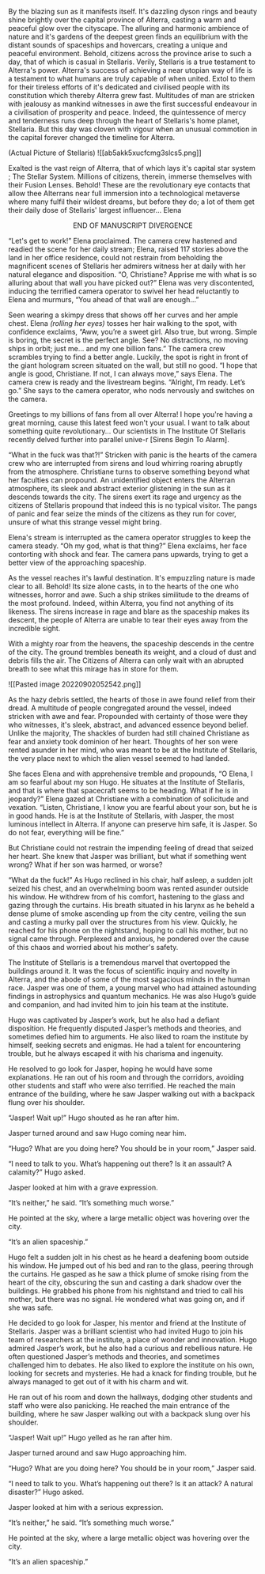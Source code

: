 By the blazing sun as it manifests itself. It's dazzling dyson rings and beauty shine brightly over the capital province of Alterra, casting a warm and peaceful glow over the cityscape. The alluring and harmonic ambience of nature and it's gardens of the deepest green finds an equilibrium with the distant sounds of spaceships and hovercars, creating a unique and peaceful environment. Behold, citizens across the province arise to such a day, that of which is casual in Stellaris. Verily, Stellaris is a true testament to Alterra's power. Alterra's success of achieving a near utopian way of life is a testament to what humans are truly capable of when united. Extol to them for their tireless efforts of it's dedicated and civilised people with its constitution which thereby Alterra grew fast. Multitudes of man are stricken with jealousy as mankind witnesses in awe the first successful endeavour in a civilisation of prosperity and peace. Indeed, the quintessence of mercy and tenderness runs deep through the heart of Stellaris's home planet, Stellaria. But this day was cloven with vigour when an unusual commotion in the capital forever changed the timeline for Alterra. 

(Actual Picture of Stellaris)
  ![[ab5akk5xucfcmg3slcs5.png]]

Exalted is the vast reign of Alterra, that of which lays it's capital star system ; The Stellar System. Millions of citizens, therein, immerse themselves with their Fusion Lenses. Behold! These are the revolutionary eye contacts that allow thee Alterrans near full immersion into a technological metaverse where many fulfil their wildest dreams, but before they do; a lot of them get their daily dose of Stellaris' largest influencer… Elena

<center> END OF MANUSCRIPT DIVERGENCE </center> 


“Let's get to work!” Elena proclaimed. The camera crew hastened and readied the scene for her daily stream; Elena, raised 117 stories above the land in her office residence, could not restrain from beholding the magnificent scenes of Stellaris her admirers witness her at daily with her natural elegance and disposition. “O, Christiane? Apprise me with what is so alluring about that wall you have picked out?” Elena was very discontented, inducing the terrified camera operator to swivel her head reluctantly to Elena and murmurs, “You ahead of that wall are enough…”


Seen wearing a skimpy dress that shows off her curves and her ample chest. Elena *(rolling her eyes)* tosses her hair walking to the spot, with confidence exclaims, “Aww, you’re a sweet girl. Also true, but wrong. Simple is boring, the secret is the perfect angle. See? No distractions, no moving ships in orbit; just me… and my one billion fans.” The camera crew scrambles trying to find a better angle. Luckily, the spot is right in front of the giant hologram screen situated on the wall, but still no good. “I hope that angle is good, Christiane. If not, I can always move,” says Elena. The camera crew is ready and the livestream begins. “Alright, I’m ready. Let’s go.” She says to the camera operator, who nods nervously and switches on the camera.

Greetings to my billions of fans from all over Alterra! I hope you're having a great morning, cause this latest feed won't your usual. I want to talk about something quite revolutionary… Our scientists in The Institute Of Stellaris recently delved further into parallel unive-r [Sirens Begin To Alarm].

“What in the fuck was that?!” Stricken with panic is the hearts of the camera crew who are interrupted from sirens and loud whirring roaring abruptly from the atmosphere. Christiane turns to observe something beyond what her faculties can propound. An unidentified object enters the Alterran atmosphere, its sleek and abstract exterior glistening in the sun as it descends towards the city. The sirens exert its rage and urgency as the citizens of Stellaris propound that indeed this is no typical visitor. The pangs of panic and fear seize the minds of the citizens as they run for cover, unsure of what this strange vessel might bring.

Elena's stream is interrupted as the camera operator struggles to keep the camera steady. “Oh my god, what is that thing?” Elena exclaims, her face contorting with shock and fear. The camera pans upwards, trying to get a better view of the approaching spaceship.

As the vessel reaches it's lawful destination. It's empuzzling nature is made clear to all. Behold! Its size alone casts, in to the hearts of the one who witnesses, horror and awe. Such a ship strikes similitude to the dreams of the most profound. Indeed, within Alterra, you find not anything of its likeness. The sirens increase in rage and blare as the spaceship makes its descent, the people of Alterra are unable to tear their eyes away from the incredible sight.

With a mighty roar from the heavens, the spaceship descends in the centre of the city. The ground trembles beneath its weight, and a cloud of dust and debris fills the air. The Citizens of Alterra can only wait with an abrupted breath to see what this mirage has in store for them.


![[Pasted image 20220902052542.png]]


As the hazy debris settled, the hearts of those in awe found relief from their dread. A multitude of people congregated around the vessel, indeed stricken with awe and fear. Propounded with certainty of those were they who witnesses, it's sleek, abstract, and advanced essence beyond belief. Unlike the majority, The shackles of burden had still chained Christiane as fear and anxiety took dominion of her heart. Thoughts of her son were rented asunder in her mind, who was meant to be at the Institute of Stellaris, the very place next to which the alien vessel seemed to had landed.

She faces Elena and with apprehensive tremble and propounds, “O Elena, I am so fearful about my son Hugo. He situates at the Institute of Stellaris, and that is where that spacecraft seems to be heading. What if he is in jeopardy?” Elena gazed at Christiane with a combination of solicitude and vexation. “Listen, Christiane, I know you are fearful about your son, but he is in good hands. He is at the Institute of Stellaris, with Jasper, the most luminous intellect in Alterra. If anyone can preserve him safe, it is Jasper. So do not fear, everything will be fine.”

But Christiane could not restrain the impending feeling of dread that seized her heart. She knew that Jasper was brilliant, but what if something went wrong? What if her son was harmed, or worse?


“What da the fuck!” As Hugo reclined in his chair, half asleep, a sudden jolt seized his chest, and an overwhelming boom was rented asunder outside his window. He withdrew from of his comfort, hastening to the glass and gazing through the curtains. His breath situated in his larynx as he beheld a dense plume of smoke ascending up from the city centre, veiling the sun and casting a murky pall over the structures from his view. Quickly, he reached for his phone on the nightstand, hoping to call his mother, but no signal came through. Perplexed and anxious, he pondered over the cause of this chaos and worried about his mother's safety.

The Institute of Stellaris is a tremendous marvel that overtopped the buildings around it. It was the focus of scientific inquiry and novelty in Alterra, and the abode of some of the most sagacious minds in the human race. Jasper was one of them, a young marvel who had attained astounding findings in astrophysics and quantum mechanics. He was also Hugo’s guide and companion, and had invited him to join his team at the institute.

Hugo was captivated by Jasper’s work, but he also had a defiant disposition. He frequently disputed Jasper’s methods and theories, and sometimes defied him to arguments. He also liked to roam the institute by himself, seeking secrets and enigmas. He had a talent for encountering trouble, but he always escaped it with his charisma and ingenuity.

He resolved to go look for Jasper, hoping he would have some explanations. He ran out of his room and through the corridors, avoiding other students and staff who were also terrified. He reached the main entrance of the building, where he saw Jasper walking out with a backpack flung over his shoulder.

“Jasper! Wait up!” Hugo shouted as he ran after him.

Jasper turned around and saw Hugo coming near him.

“Hugo? What are you doing here? You should be in your room,” Jasper said.

“I need to talk to you. What’s happening out there? Is it an assault? A calamity?” Hugo asked.

Jasper looked at him with a grave expression.

“It’s neither,” he said. “It’s something much worse.”

He pointed at the sky, where a large metallic object was hovering over the city.

“It’s an alien spaceship.”


















Hugo felt a sudden jolt in his chest as he heard a deafening boom outside his window. He jumped out of his bed and ran to the glass, peering through the curtains. He gasped as he saw a thick plume of smoke rising from the heart of the city, obscuring the sun and casting a dark shadow over the buildings. He grabbed his phone from his nightstand and tried to call his mother, but there was no signal. He wondered what was going on, and if she was safe.

He decided to go look for Jasper, his mentor and friend at the Institute of Stellaris. Jasper was a brilliant scientist who had invited Hugo to join his team of researchers at the institute, a place of wonder and innovation. Hugo admired Jasper’s work, but he also had a curious and rebellious nature. He often questioned Jasper’s methods and theories, and sometimes challenged him to debates. He also liked to explore the institute on his own, looking for secrets and mysteries. He had a knack for finding trouble, but he always managed to get out of it with his charm and wit.

He ran out of his room and down the hallways, dodging other students and staff who were also panicking. He reached the main entrance of the building, where he saw Jasper walking out with a backpack slung over his shoulder.

“Jasper! Wait up!” Hugo yelled as he ran after him.

Jasper turned around and saw Hugo approaching him.

“Hugo? What are you doing here? You should be in your room,” Jasper said.

“I need to talk to you. What’s happening out there? Is it an attack? A natural disaster?” Hugo asked.

Jasper looked at him with a serious expression.

“It’s neither,” he said. “It’s something much worse.”

He pointed at the sky, where a large metallic object was hovering over the city.

“It’s an alien spaceship.”